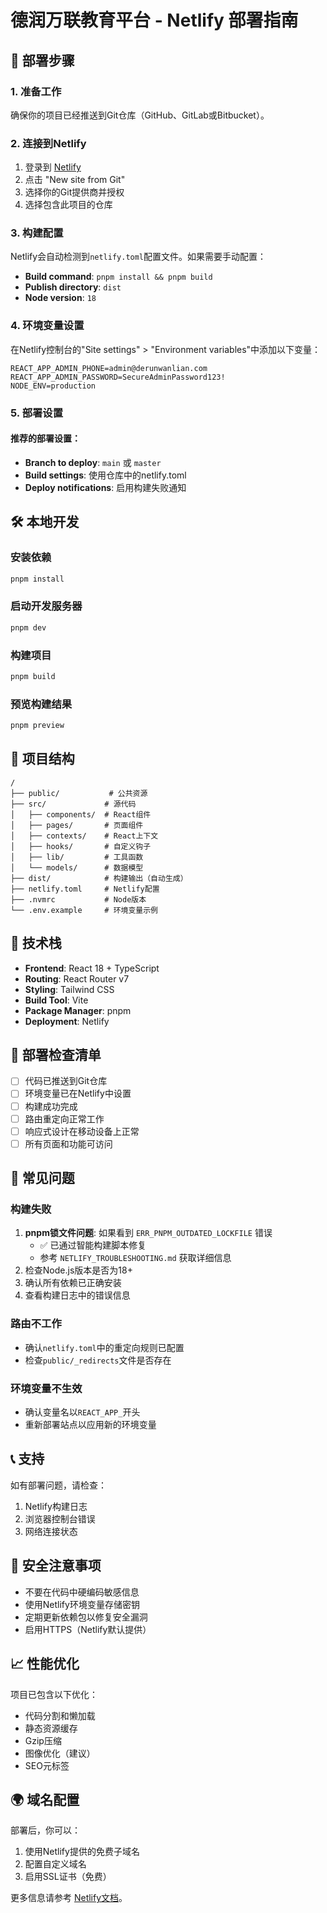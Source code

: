 # 德润万联教育平台 - Netlify 部署指南

## 🚀 部署步骤

### 1. 准备工作

确保你的项目已经推送到Git仓库（GitHub、GitLab或Bitbucket）。

### 2. 连接到Netlify

1. 登录到 [Netlify](https://netlify.com)
2. 点击 "New site from Git"
3. 选择你的Git提供商并授权
4. 选择包含此项目的仓库

### 3. 构建配置

Netlify会自动检测到`netlify.toml`配置文件。如果需要手动配置：

- **Build command**: `pnpm install && pnpm build`
- **Publish directory**: `dist`
- **Node version**: `18`

### 4. 环境变量设置

在Netlify控制台的"Site settings" > "Environment variables"中添加以下变量：

```
REACT_APP_ADMIN_PHONE=admin@derunwanlian.com
REACT_APP_ADMIN_PASSWORD=SecureAdminPassword123!
NODE_ENV=production
```

### 5. 部署设置

#### 推荐的部署设置：

- **Branch to deploy**: `main` 或 `master`
- **Build settings**: 使用仓库中的netlify.toml
- **Deploy notifications**: 启用构建失败通知

## 🛠️ 本地开发

### 安装依赖
```bash
pnpm install
```

### 启动开发服务器
```bash
pnpm dev
```

### 构建项目
```bash
pnpm build
```

### 预览构建结果
```bash
pnpm preview
```

## 📁 项目结构

```
/
├── public/           # 公共资源
├── src/             # 源代码
│   ├── components/  # React组件
│   ├── pages/       # 页面组件
│   ├── contexts/    # React上下文
│   ├── hooks/       # 自定义钩子
│   ├── lib/         # 工具函数
│   └── models/      # 数据模型
├── dist/            # 构建输出（自动生成）
├── netlify.toml     # Netlify配置
├── .nvmrc           # Node版本
└── .env.example     # 环境变量示例
```

## 🔧 技术栈

- **Frontend**: React 18 + TypeScript
- **Routing**: React Router v7
- **Styling**: Tailwind CSS
- **Build Tool**: Vite
- **Package Manager**: pnpm
- **Deployment**: Netlify

## 🚨 部署检查清单

- [ ] 代码已推送到Git仓库
- [ ] 环境变量已在Netlify中设置
- [ ] 构建成功完成
- [ ] 路由重定向正常工作
- [ ] 响应式设计在移动设备上正常
- [ ] 所有页面和功能可访问

## 🐛 常见问题

### 构建失败
1. **pnpm锁文件问题**: 如果看到 `ERR_PNPM_OUTDATED_LOCKFILE` 错误
   - ✅ 已通过智能构建脚本修复
   - 参考 `NETLIFY_TROUBLESHOOTING.md` 获取详细信息
2. 检查Node.js版本是否为18+
3. 确认所有依赖已正确安装
4. 查看构建日志中的错误信息

### 路由不工作
- 确认`netlify.toml`中的重定向规则已配置
- 检查`public/_redirects`文件是否存在

### 环境变量不生效
- 确认变量名以`REACT_APP_`开头
- 重新部署站点以应用新的环境变量

## 📞 支持

如有部署问题，请检查：
1. Netlify构建日志
2. 浏览器控制台错误
3. 网络连接状态

## 🔐 安全注意事项

- 不要在代码中硬编码敏感信息
- 使用Netlify环境变量存储密钥
- 定期更新依赖包以修复安全漏洞
- 启用HTTPS（Netlify默认提供）

## 📈 性能优化

项目已包含以下优化：
- 代码分割和懒加载
- 静态资源缓存
- Gzip压缩
- 图像优化（建议）
- SEO元标签

## 🌍 域名配置

部署后，你可以：
1. 使用Netlify提供的免费子域名
2. 配置自定义域名
3. 启用SSL证书（免费）

更多信息请参考 [Netlify文档](https://docs.netlify.com/)。